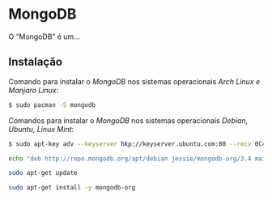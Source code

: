 MongoDB
=======

O “MongoDB” é um...

## Instalação

Comando para instalar o _MongoDB_ nos sistemas operacionais _Arch Linux e Manjaro Linux_:

``` sh
$ sudo pacman -S mongodb
```

Comandos para instalar o _MongoDB_ nos sistemas operacionais _Debian, Ubuntu, Linux Mint_:

``` sh
$ sudo apt-key adv --keyserver hkp://keyserver.ubuntu.com:80 --recv 0C49F3730359A14518585931BC711F9BA15703C6

echo "deb http://repo.mongodb.org/apt/debian jessie/mongodb-org/3.4 main" | sudo tee /etc/apt/sources.list.d/mongodb-org-3.4.list

sudo apt-get update

sudo apt-get install -y mongodb-org
```

